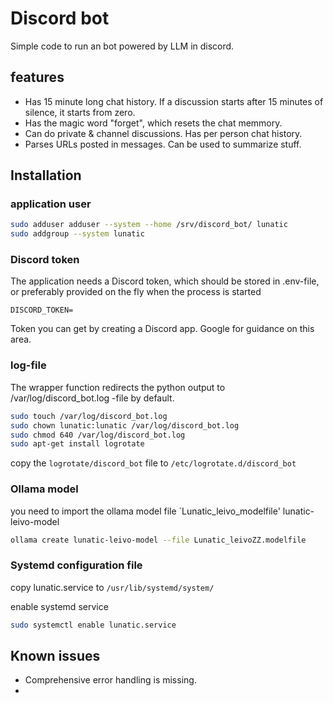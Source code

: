 # Discord bot

Simple code to run an bot powered by LLM in discord.

## features

- Has 15 minute long chat history. If a discussion starts after 15 minutes of silence, it starts from zero.
- Has the magic word "forget", which resets the chat memmory.
- Can do private & channel discussions. Has per person chat history.
- Parses URLs posted in messages. Can be used to summarize stuff.

## Installation

### application user

```bash
sudo adduser adduser --system --home /srv/discord_bot/ lunatic
sudo addgroup --system lunatic
```
### Discord token

The application needs a Discord token, which should be stored in .env-file, or 
preferably provided on the fly when the process is started

```text
DISCORD_TOKEN=
```
Token you can get by creating a Discord app. Google for guidance on this area.

### log-file

The wrapper function redirects the python output to /var/log/discord_bot.log -file by default.

```bash
sudo touch /var/log/discord_bot.log
sudo chown lunatic:lunatic /var/log/discord_bot.log
sudo chmod 640 /var/log/discord_bot.log
sudo apt-get install logrotate
```
copy the `logrotate/discord_bot` file to `/etc/logrotate.d/discord_bot`

### Ollama model

you need to import the ollama model file `Lunatic_leivo_modelfile'  lunatic-leivo-model

```bash
ollama create lunatic-leivo-model --file Lunatic_leivoZZ.modelfile
```

### Systemd configuration file

copy lunatic.service to `/usr/lib/systemd/system/`

enable systemd service
```bash
sudo systemctl enable lunatic.service
```

## Known issues

- Comprehensive error handling is missing.
- 